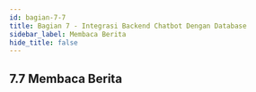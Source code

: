 ```yaml
---
id: bagian-7-7
title: Bagian 7 - Integrasi Backend Chatbot Dengan Database
sidebar_label: Membaca Berita
hide_title: false
---
```

## 7.7 Membaca Berita
